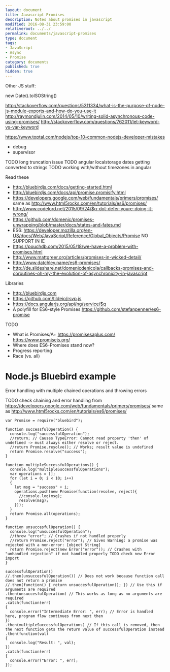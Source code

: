 ```yaml
---
layout: document
title: Javascript Promises
description: Notes about promises in javascript
modified: 2016-08-31 23:59:00
relativeroot: ../../
permalink: documents/javascript-promises
type: document
tags:
- JavaScript
- Async
- Promise
category: documents
published: true
hidden: true
---
```


Other JS stuff:

new Date().toISOString()

http://stackoverflow.com/questions/5311334/what-is-the-purpose-of-node-js-module-exports-and-how-do-you-use-it
http://raymondjulin.com/2014/05/10/writing-solid-asynchronous-code-using-promises/
http://stackoverflow.com/questions/762011/let-keyword-vs-var-keyword

https://www.toptal.com/nodejs/top-10-common-nodejs-developer-mistakes
- debug
- supervisor

TODO long truncation issue
TODO angular localstorage dates getting converted to strings
TODO working with/without timezones in angular

Read these

- http://bluebirdjs.com/docs/getting-started.html
- http://bluebirdjs.com/docs/api/promise.promisify.html
- https://developers.google.com/web/fundamentals/primers/promises/ same as http://www.html5rocks.com/en/tutorials/es6/promises/
- http://www.codelord.net/2015/09/24/$q-dot-defer-youre-doing-it-wrong/
- https://github.com/domenic/promises-unwrapping/blob/master/docs/states-and-fates.md
- ES6: https://developer.mozilla.org/en-US/docs/Web/JavaScript/Reference/Global_Objects/Promise NO SUPPORT IN IE
- https://pouchdb.com/2015/05/18/we-have-a-problem-with-promises.html
- http://www.mattgreer.org/articles/promises-in-wicked-detail/
- http://www.datchley.name/es6-promises/
- http://de.slideshare.net/domenicdenicola/callbacks-promises-and-coroutines-oh-my-the-evolution-of-asynchronicity-in-javascript

Libraries

- http://bluebirdjs.com
- https://github.com/tildeio/rsvp.js
- https://docs.angularjs.org/api/ng/service/$q
- A polyfill for ES6-style Promises https://github.com/stefanpenner/es6-promise

TODO

- What is Promises/A+ https://promisesaplus.com/ https://www.promisejs.org/
- Where does ES6-Promises stand now?
- Progress reporting
- Race (vs. all)

Node.js Bluebird example
===================

Error handling with multiple chained operations and throwing errors

TODO check chaining and error handling from https://developers.google.com/web/fundamentals/primers/promises/ same as http://www.html5rocks.com/en/tutorials/es6/promises/

```
var Promise = require("bluebird");

function successfulOperation() {
  console.log("successfulOperation");
  //return; // Causes TypeError: Cannot read property 'then' of undefined -> must always either resolve or reject.
  //return Promise.resolve(); // Works; result value is undefined
  return Promise.resolve("success");
}

function multipleSuccessfulOperations() {
  console.log("multipleSuccessfulOperations");
  var operations = [];
  for (let i = 0; i < 10; i++)
  {
    let msg = "success" + i;
    operations.push(new Promise(function(resolve, reject){
      //console.log(msg);
      resolve(msg);
    }));
  }
  return Promise.all(operations);
}

function unsuccesfulOperation() {
  console.log("unsuccesfulOperation");
  //throw "error"; // Crashes if not handled properly
  //return Promise.reject("error"); // Gives Warning: a promise was rejected with a non-error: [object String]
  return Promise.reject(new Error("error")); // Crashes with "unhandled rejection" if not handled properly TODO check new Error import
}

successfulOperation()
//.then(unsuccesfulOperation()) // Does not work because function call does not return a promise
//.then(function() { return unsuccesfulOperation(); }) // Use this if arguments are required
.then(unsuccesfulOperation) // This works as long as no arguments are required
.catch(function(err)
{
  console.error("Intermediate Error: ", err); // Error is handled here, program flow continues from next then
})
.then(multipleSuccessfulOperations) // If this call is removed, then the next function gets the return value of successfulOperation instead
.then(function(val)
{
  console.log("Result: ", val);
})
.catch(function(err)
{
  console.error("Error: ", err);
});

```
